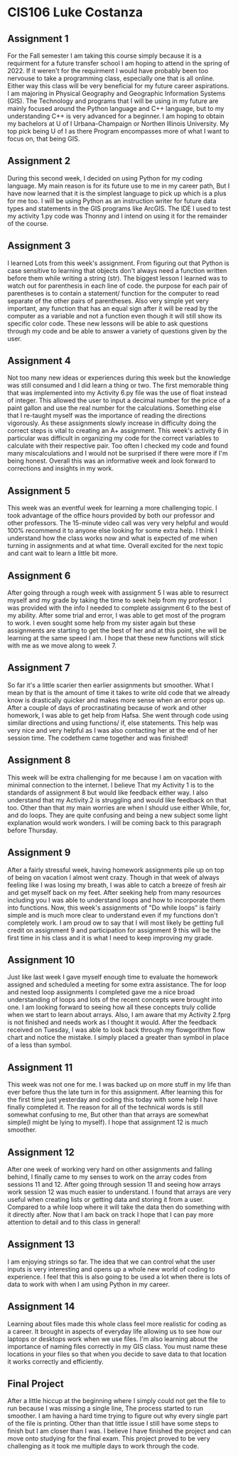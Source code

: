 # CIS106 Luke Costanza

## Assignment 1

For the Fall semester I am taking this course simply because it is a requirment for a future transfer school I am hoping to attend in the spring of 2022. If it weren't for the requirment I would have probably been too nervouse to take a programming class, especially one that is all online. Either way this class will be very beneficial for my future career aspirations. I am majoring in Physical Geography and Geographic Information Systems (GIS). The Technology and programs that I will be using in my future are mainly focused around the Python language and C++ language, but to my understanding C++ is very advanced for a beginner. I am hoping to obtain my bachelors at U of I Urbana-Champaign or Northen Illinois University. My top pick being U of I as there Program encompasses more of what I want to focus on, that being GIS.  

## Assignment 2

During this second week, I decided on using Python for my coding language. My main reason is for its future use to me in my career path, But I have now learned that it is the simplest language to pick up which is a plus for me too. I will be using Python as an instruction writer for future data types and statements in the GIS programs like ArcGIS. The IDE I used to test my activity 1.py code was Thonny and I intend on using it for the remainder of the course. 

## Assignment 3

I learned Lots from this week's assignment. From figuring out that Python is case sensitive to learning that objects don't always need a function written before them while writing a string (str). The biggest lesson I learned was to watch out for parenthesis in each line of code. the purpose for each pair of parentheses is to contain a statement/ function for the computer to read separate of the other pairs of parentheses. Also very simple yet very important, any function that has an equal sign after it will be read by the computer as a variable and not a function even though it will still show its specific color code. These new lessons will be able to ask questions through my code and be able to answer a variety of questions given by the user. 

## Assignment 4

Not too many new ideas or experiences during this week but the knowledge was still consumed and I did learn a thing or two. The first memorable thing that was implemented into my Activity 6.py file was the use of float instead of integer. This allowed the user to input a decimal number for the price of a paint gallon and use the real number for the calculations. Something else that I re-taught myself was the importance of reading the directions vigorously. As these assignments slowly increase in difficulty doing the correct steps is vital to creating an A+ assignment. This week's activity 6 in particular was difficult in organizing my code for the correct variables to calculate with their respective pair. Too often I checked my code and found many miscalculations and I would not be surprised if there were more if I'm being honest. Overall this was an informative week and look forward to corrections and insights in my work.

## Assignment 5

This week was an eventful week for learning a more challenging topic. I took advantage of the office hours provided by both our professor and other professors. The 15-minute video call was very very helpful and would 100% recommend it to anyone else looking for some extra help. I think I understand how the class works now and what is expected of me when turning in assignments and at what time. Overall excited for the next topic and cant wait to learn a little bit more.

## Assignment 6

After going through a rough week with assignment 5 I was able to resurrect myself and my grade by taking the time to seek help from my professor. I was provided with the info I needed to complete assignment 6 to the best of my ability. After some trial and error, I was able to get most of the program to work. I even sought some help from my sister again but these assignments are starting to get the best of her and at this point, she will be learning at the same speed I am. I hope that these new functions will stick with me as we move along to week 7.

## Assignment 7 

So far it's a little scarier then earlier assignments but smoother. What I mean by that is the amount of time it takes to write old code that we already know is drastically quicker and makes more sense when an error pops up. After a couple of days of procrastinating because of work and other homework, I was able to get help from Hafsa. She went through code using similar directions and using functions/ if, else statements. This help was very nice and very helpful as I was also contacting her at the end of her session time. The codethem came together and was finished!


## Assignment 8 

This week will be extra challenging for me because I am on vacation with minimal connection to the internet. I believe That my Activity 1 is to the standards of assignment 8 but would like feedback either way. I also understand that my Activity.2 is struggling and would like feedback on that too. Other than that my main worries are when I should use either While, for, and do loops. They are quite confusing and being a new subject some light explanation would work wonders. I will be coming back to this paragraph before Thursday. 

## Assignment 9 

After a fairly stressful week, having homework assignments pile up on top of being on vacation I almost went crazy. Though in that week of always feeling like I was losing my breath, I was able to catch a breeze of fresh air and get myself back on my feet. After seeking help from many resources including you I was able to understand loops and how to incorporate them into functions. Now, this week's assignments of "Do while loops" is fairly simple and is much more clear to understand even if my functions don't completely work. I am proud ow to say that I will most likely be getting full credit on assignment 9 and participation for assignment 9 this will be the first time in his class and it is what I need to keep improving my grade.

## Assignment 10

Just like last week I gave myself enough time to evaluate the homework assigned and scheduled a meeting for some extra assistance. The for loop and nested loop assignments I completed gave me a nice broad understanding of loops and lots of the recent concepts were brought into one. I am looking forward to seeing how all these concepts truly collide when we start to learn about arrays. Also, I am aware that my Activity 2.fprg is not finished and needs work as I thought it would. After the feedback received on Tuesday, I was able to look back through my flowgorithm flow chart and notice the mistake. I simply placed a greater than symbol in place of a less than symbol.  


## Assignment 11

This week was not one for me. I was backed up on more stuff in my life than ever before thus the late turn in for this assignment. After learning this for the first time just yesterday and coding this today with some help I have finally completed it. The reason for all of the technical words is still somewhat confusing to me, But other than that arrays are somewhat simple(I might be lying to myself). I hope that assignment 12 is much smoother. 


## Assignment 12

After one week of working very hard on other assignments and falling behind, I finally came to my senses to work on the array codes from sessions 11 and 12. After going through session 11 and seeing how arrays work session 12 was much easier to understand. I found that arrays are very useful when creating lists or getting data and storing it from a user. Compared to a while loop where it will take the data then do something with it directly after. Now that I am back on track I hope that I can pay more attention to detail and to this class in general!

## Assignment 13

I am enjoying strings so far. The idea that we can control what the user inputs is very interesting and opens up a whole new world of coding to experience. I feel that this is also going to be used a lot when there is lots of data to work with when I am using Python in my career. 

## Assignment 14

Learning about files made this whole class feel more realistic for coding as a career. It brought in aspects of everyday life allowing us to see how our laptops or desktops work when we use files. I'm also learning about the importance of naming files correctly in my GIS class. You must name these locations in your files so that when you decide to save data to that location it works correctly and efficiently. 

## Final Project

After a little hiccup at the beginning where I simply could not get the file to run because I was missing a single line, The process started to run smoother. I am having a hard time trying to figure out why every single part of the file is printing. Other than that little issue I still have some steps to finish but I am closer than I was. I believe I have finished the project and can move onto studying for the final exam. This project proved to be very challenging as it took me multiple days to work through the code.
